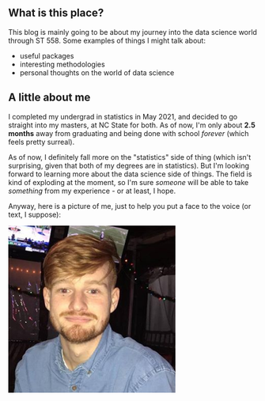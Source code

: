 ## What is this place?

This blog is mainly going to be about my journey into the data science world through ST 558. Some examples of things I might talk about:
- useful packages
- interesting methodologies
- personal thoughts on the world of data science

## A little about me

I completed my undergrad in statistics in May 2021, and decided to go straight into my masters, at NC State for both. As of now, I'm only about **2.5 months** away from graduating and being done with school _forever_ (which feels pretty surreal).

As of now, I definitely fall more on the "statistics" side of thing (which isn't surprising, given that both of my degrees are in statistics). But I'm looking forward to learning more about the data science side of things. The field is kind of exploding at the moment, so I'm sure _someone_ will be able to take _something_ from my experience - or at least, I hope.

Anyway, here is a picture of me, just to help you put a face to the voice (or text, I suppose):

![](photo_of_me.png)

